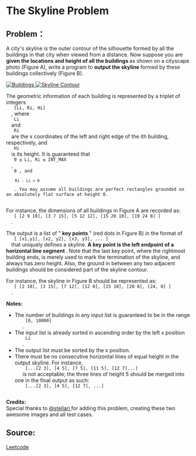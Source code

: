# The Skyline Problem

## Problem：

<div class="question-content">
 <p>
 </p>
 <p>
  A city's skyline is the outer contour of the silhouette formed by all the buildings in that city when viewed from a distance. Now suppose you are
  <b>
   given the locations and height of all the buildings
  </b>
  as shown on a cityscape photo (Figure A), write a program to
  <b>
   output the skyline
  </b>
  formed by these buildings collectively (Figure B).
 </p>
 <!-- Cityscape -->
 <a href="/static/images/problemset/skyline1.jpg" target="_blank">
  <img alt="Buildings" border="0" src="/static/images/problemset/skyline1.jpg" style=" max-width: 45%;"/>
 </a>
 <!-- Use this image for the 'turning point' description of skyline -->
 <a href="/static/images/problemset/skyline2.jpg" target="_blank">
  <img alt="Skyline Contour" border="0" src="/static/images/problemset/skyline2.jpg" style="max-width: 45%;"/>
 </a>
 <!-- Use the following image if we'd like to define the output as 'horizontal lines' rather than 'turning points'-->
 <!--
<a href="http://tinypic.com?ref=mij3wi" target="_blank">
<img style="max-width: 45%;" src="http://i59.tinypic.com/mij3wi.jpg" border="0" alt="Skyline Contour">
</a>
-->
 <p>
  The geometric information of each building is represented by a triplet of integers
  <code>
   [Li, Ri, Hi]
  </code>
  , where
  <code>
   Li
  </code>
  and
  <code>
   Ri
  </code>
  are the x coordinates of the left and right edge of the ith building, respectively, and
  <code>
   Hi
  </code>
  is its height. It is guaranteed that
  <code>
   0 ≤ Li, Ri ≤ INT_MAX
  </code>
  ,
  <code>
   0 , and
   <code>
    Ri - Li &gt; 0
   </code>
   . You may assume all buildings are perfect rectangles grounded on an absolutely flat surface at height 0.
  </code>
 </p>
 <p>
  For instance, the dimensions of all buildings in Figure A are recorded as:
  <code>
   [ [2 9 10], [3 7 15], [5 12 12], [15 20 10], [19 24 8] ]
  </code>
  .
 </p>
 <p>
  The output is a list of "
  <b>
   key points
  </b>
  " (red dots in Figure B) in the format of
  <code>
   [ [x1,y1], [x2, y2], [x3, y3], ... ]
  </code>
  that uniquely defines a skyline.
  <b>
   A key point is the left endpoint of a horizontal line segment
  </b>
  . Note that the last key point, where the rightmost building ends, is merely used to mark the termination of the skyline, and always has zero height. Also, the ground in between any two adjacent buildings should be considered part of the skyline contour.
 </p>
 <p>
  For instance, the skyline in Figure B should be represented as:
  <code>
   [ [2 10], [3 15], [7 12], [12 0], [15 10], [20 8], [24, 0] ]
  </code>
  .
 </p>
 <p>
  <b>
   Notes:
  </b>
 </p>
 <ul>
  <li>
   The number of buildings in any input list is guaranteed to be in the range
   <code>
    [0, 10000]
   </code>
   .
  </li>
  <li>
   The input list is already sorted in ascending order by the left x position
   <code>
    Li
   </code>
   .
  </li>
  <li>
   The output list must be sorted by the x position.
  </li>
  <li>
   There must be no consecutive horizontal lines of equal height in the output skyline. For instance,
   <code>
    [...[2 3], [4 5], [7 5], [11 5], [12 7]...]
   </code>
   is not acceptable; the three lines of height 5 should be merged into one in the final output as such:
   <code>
    [...[2 3], [4 5], [12 7], ...]
   </code>
  </li>
 </ul>
 <p>
  <b>
   Credits:
  </b>
  <br/>
  Special thanks to
  <a href="https://oj.leetcode.com/discuss/user/stellari">
   @stellari
  </a>
  for adding this problem, creating these two awesome images and all test cases.
 </p>
</div>


## Source:
[Leetcode](https://leetcode.com/problems/the-skyline-problem/)
